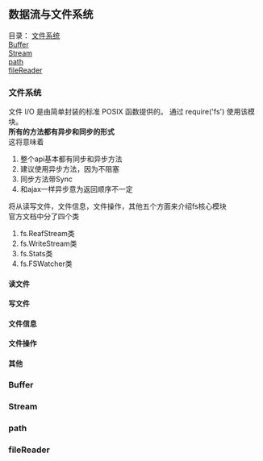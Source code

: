 ## 数据流与文件系统
目录：
[文件系统](#文件系统)  
[Buffer](#buffer)  
[Stream](#stream)  
[path](#path)  
[fileReader](#filereader)  


### 文件系统
文件 I/O 是由简单封装的标准 POSIX 函数提供的。 通过 require('fs') 使用该模块。   
**所有的方法都有异步和同步的形式**  
这将意味着
1. 整个api基本都有同步和异步方法
2. 建议使用异步方法，因为不阻塞
3. 同步方法带Sync
4. 和ajax一样异步意为返回顺序不一定

将从读写文件，文件信息，文件操作，其他五个方面来介绍fs核心模块  
官方文档中分了四个类
1. fs.ReafStream类
2. fs.WriteStream类
3. fs.Stats类
4. fs.FSWatcher类
#### 读文件

#### 写文件
#### 文件信息
#### 文件操作
#### 其他

### Buffer

### Stream

### path

### fileReader
